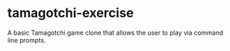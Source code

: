 # tamagotchi-exercise
A basic Tamagotchi game clone that allows the user to play via command line prompts.
